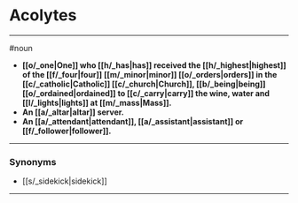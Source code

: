 # Acolytes
---
#noun
- **[[o/_one|One]] who [[h/_has|has]] received the [[h/_highest|highest]] of the [[f/_four|four]] [[m/_minor|minor]] [[o/_orders|orders]] in the [[c/_catholic|Catholic]] [[c/_church|Church]], [[b/_being|being]] [[o/_ordained|ordained]] to [[c/_carry|carry]] the wine, water and [[l/_lights|lights]] at [[m/_mass|Mass]].**
- **An [[a/_altar|altar]] server.**
- **An [[a/_attendant|attendant]], [[a/_assistant|assistant]] or [[f/_follower|follower]].**
---
### Synonyms
- [[s/_sidekick|sidekick]]
---

